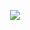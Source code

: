 
<h1 align="center"></h1>  
<p align="center"> </p>
<p align="center"><img src="https://github-readme-stats.vercel.app/api?username=aerolution&count_private=true&hide_border=true&border_radius=5&show_icons=false&include_all_commits=true&bg_color=50,477bff,e047ff&text_color=ffffff&title_color=ffffff" /> </p>
